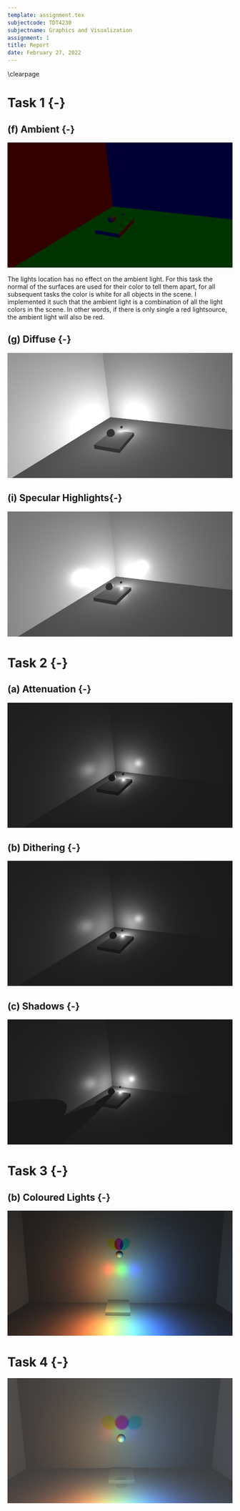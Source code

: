 ```yaml
---
template: assignment.tex
subjectcode: TDT4230
subjectname: Graphics and Visualization
assignment: 1
title: Report
date: February 27, 2022
---
```


\clearpage
# Task 1 {-}

## (f) Ambient {-}

![Ambient Light Only. Small ball is location of single lightsource.](images/ambient.png)

The lights location has no effect on the ambient light. For this task the normal of the surfaces are used for their color to tell them apart, for all subsequent tasks the color is white for all objects in the scene. I implemented it such that the ambient light is a combination of all the light colors in the scene. In other words, if there is only single a red lightsource, the ambient light will also be red.

## (g) Diffuse {-}

![Ambient + Diffuse. Small ball is location of single lightsource.](images/ambient+diffuse.png)

## (i) Specular Highlights{-}

![Ambient + Diffuse + Specular. Small ball is location of single lightsource.](images/ambient+diffuse+specular.png)



# Task 2 {-}

## (a) Attenuation {-}

![After Adding Light Attenuation (Light gets dimmer over distance). Small ball is location of single lightsource.](images/attenuation.png)

## (b) Dithering {-}

![Applying Dithering. Small ball is location of single lightsource.](images/dithering.png)

## (c) Shadows {-}

![Adding Shadows. Small ball is location of single lightsource.](images/shadows.png)



# Task 3 {-}

## (b) Coloured Lights {-}

![Coloured Lights. 1 Red, 1 Green and 1 Blue light placed in center of box.](images/color-blending.png)



# Task 4 {-}

![Smoothed Shadows. Coloured lights were moved closer to camera, hence to different shadow positions. There is also a white light placed high above the ball to create a shadow on the ground that is easy to follow when playing the game, this also illuminates the scene even more.](images/soft-shadows.png)
